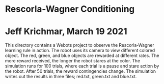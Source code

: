 # Rescorla-Wagner Conditioning
# Jeff Krichmar, March 19 2021

This directory contains a Webots project to observe the Rescorla-Wagner learning rule in action.  The robot uses its camera to view different colored object. The red, green, and blue objects are rewarded at different rates. The more reward received, the longer the robot stares at the color. The simulation runs for 100 trials, where each trial is a pause and stare action by the robot.  After 50 trials, the reward contingencies change.  The simulation writes out the results in three files; red.txt, green.txt and blue.txt.
 

